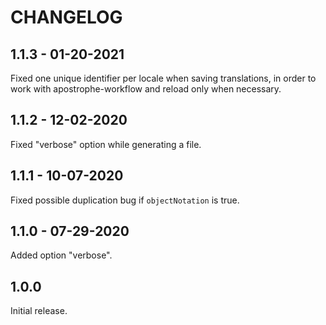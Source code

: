 # CHANGELOG

## 1.1.3 - 01-20-2021

Fixed one unique identifier per locale when saving translations, in order to work with apostrophe-workflow and reload only when necessary.

## 1.1.2 - 12-02-2020

Fixed "verbose" option while generating a file.

## 1.1.1 - 10-07-2020

Fixed possible duplication bug if `objectNotation` is true.

## 1.1.0 - 07-29-2020

Added option "verbose".

## 1.0.0

Initial release.

